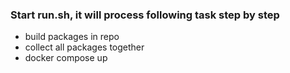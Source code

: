 ### Start run.sh, it will process following task step by step
* build packages in repo
* collect all packages together
* docker compose up